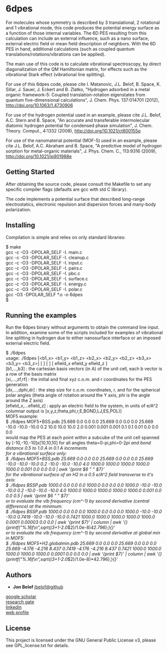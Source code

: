 # 6dpes

For molecules whose symmetry is described by 3 translational, 2 rotational and 1 vibrational mode, this code produces the potential energy surface as a function of those internal variables.  The 6D PES resulting from this calculation can include an external influence, such as a nano surface, external electric field or mean field description of neighbors.  With the 6D PES in hand, additional calculations (such as coupled quantum translations/rotations/vibrations can be applied).

The main use of this code is to calculate vibrational spectroscopy, by direct diagonalization of the QM Hamiltonian matrix, for effects such as the vibrational Stark effect (vibrational line splitting).

For use of this 6dpes code, please cite I. Matanovic, J.L. Belof, B. Space, K. Sillar, J. Sauer, J. Eckert and B. Zlatko, "Hydrogen adsorbed in a metal organic framework-5: Coupled translation-rotation eigenstates from quantum five-dimensional calculations", J. Chem. Phys. 137:014701 (2012),  http://doi.org/10.1063/1.4730906

For use of the hydrogen potential used in an example, please cite J.L. Belof, A.C. Stern and B. Space, "An accurate and transferable intermolecular diatomic hydrogen potential for condensed phase simulation", J. Chem. Theory. Comput., 4:1332 (2008), http://doi.org/10.1021/ct800155q

For use of the nanomaterial potential (MOF-5) used in an example, please cite J.L. Belof, A.C. Abraham and B. Space, "A predictive model of hydrogen sorption for metal-organic materials", J. Phys. Chem. C., 113:9316 (2009), http://doi.org/10.1021/jp901988e


## Getting Started

After obtaining the source code, please consult the Makefile to set any specific compiler flags (defaults are gcc with std C library).

The code implements a potential surface that described long-range electrostatics, electronic repulsion and dispersion forces and many-body polarization.


## Installing

Compilation is simple and relies on only standard libraries:  

$ make  
gcc -c -O3 -DPOLAR_SELF -I. main.c  
gcc -c -O3 -DPOLAR_SELF -I. cleanup.c  
gcc -c -O3 -DPOLAR_SELF -I. input.c  
gcc -c -O3 -DPOLAR_SELF -I. pairs.c  
gcc -c -O3 -DPOLAR_SELF -I. pbc.c  
gcc -c -O3 -DPOLAR_SELF -I. surface.c  
gcc -c -O3 -DPOLAR_SELF -I. energy.c  
gcc -c -O3 -DPOLAR_SELF -I. polar.c  
gcc -O3 -DPOLAR_SELF *.o -o 6dpes  
$  


## Running the examples

Run the 6dpes binary without arguments to obtain the command line input.  In addition, examine some of the scripts included for examples of vibrational line splitting in hydrogen due to either nanosurface interface or an imposed external electric field.

$ ./6dpes   
usage: ./6dpes <PDB filename> [<b1_x> <b1_y> <b1_z> <b2_x> <b2_y> <b2_z> <b3_x> <b3_y> <b3_z>] [<xi> <yi> <zi> <ri> <xf> <yf> <zf> <rf>] [<dx> <dy> <dz> <dtheta> <dphi> <dr>] [ efield_x efield_y efield_z ]  
	[b1,...,b3] : the cartesian basis vectors (in A) of the unit cell, each b vector is a row of the basis matrix  
	[xi,...,zf,rf] : the initial and final xyz c.o.m. and r coordinates for the PES generation  
	[dx,...,dphi,dr] : the step size for c.o.m. coordinates, r, and for the spherical polar angles (theta angle of rotation around the Y axis, phi is the angle around the Z axis)  
	[efield_x,...efield_z] : apply an electric field to the system, in units of e/A^2  
	columnar output is [x,y,z,theta,phi,r,E,BOND,LJ,ES,POL)]  
MOF5 example:  
	$ ./6dpes MOF5+BSS.pdb 25.669 0.0 0.0 0.0 25.669 0.0 0.0 0.0 25.669 -10.0 -10.0 -10.0 0.2 10.0 10.0 10.0 2.0 0.001 0.001 0.001 0.1 0.1 0.01 0.0 0.0 0.0  
would map the PES at each point within a subcube of the unit cell spanned by [-10,-10,-10]x[10,10,10] for all angles theta=0-pi,phi=0-2*pi and bond distance 0.5 to 1.0 A in 0.1 A increments  
for a vibrational surface only:  
	$ ./6dpes MOF5+BSS.pdb 25.669 0.0 0.0 0.0 25.669 0.0 0.0 0.0 25.669 -10.0 -10.0 -10.0 0.2 -10.0 -10.0 -10.0 4.0 1000.0 1000.0 1000.0 1000.0 1000.0 0.001 0.0 0.0 0.0 | awk '{print $6 " " $7}'  
for the vibrational surface of an H2 in a 0.5 e/A^2 field transverse to it's axis:  
	$ ./6dpes BSSP.pdb 1000.0 0.0 0.0 0.0 1000.0 0.0 0.0 0.0 1000.0 -10.0 -10.0 -10.0 0.2 -10.0 -10.0 -10.0 4.0 1000.0 1000.0 1000.0 1000.0 1000.0 0.001 0.0 0.0 0.5 | awk '{print $6 " " $7}'  
or to evaluate the vib frequency (cm^-1) by second derivative (central difference) at the minimum:  
	$ ./6dpes BSSP.pdb 1000.0 0.0 0.0 0.0 1000.0 0.0 0.0 0.0 1000.0 -10.0 -10.0 -10.0 0.7419 -10.0 -10.0 -10.0 0.7421 1000.0 1000.0 1000.0 1000.0 1000.0 0.0001 0.00003 0.0 0.0 | awk '{print $7}' | column | awk '{}{printf("%.16f\n",sqrt(($3+$1-2.0*$2)/1.0e-8)*42.796);}{}'  
or to evaluate the vib frequency (cm^-1) by second derivative at global min in MOF5:  
	$ ./6dpes MOF5+H2.globalmin.pdb 25.669 0.0 0.0 0.0 25.669 0.0 0.0 0.0 25.669 -4.176 -4.216 8.437 0.7419 -4.176 -4.216 8.437 0.7421 1000.0 1000.0 1000.0 1000.0 1000.0 0.0001 0.0 0.0 0.0 | awk '{print $7}' | column | awk '{}{printf("%.16f\n",sqrt(($3+$1-2.0*$2)/1.0e-8)*42.796);}{}'  



## Authors

* **Jon Belof** [jbelof@github](https://github.com/jbelof)  

[google scholar](https://scholar.google.com/citations?user=gNrlNbwAAAAJ&hl=en)  
[research gate](https://www.researchgate.net/profile/Jon_Belof)  
[linkedin](http://www.linkedin.com/in/jbelof)  
[web profile](http://jbelof.academia.edu)  


## License

This project is licensed under the GNU General Public License v3, please see GPL_license.txt for details.


